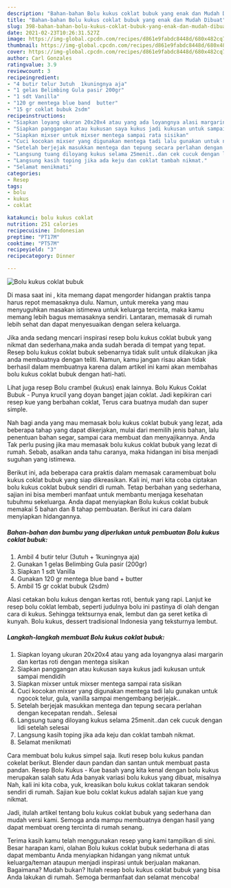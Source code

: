 ```yaml
---
description: "Bahan-bahan Bolu kukus coklat bubuk yang enak dan Mudah Dibuat"
title: "Bahan-bahan Bolu kukus coklat bubuk yang enak dan Mudah Dibuat"
slug: 398-bahan-bahan-bolu-kukus-coklat-bubuk-yang-enak-dan-mudah-dibuat
date: 2021-02-23T10:26:31.527Z
image: https://img-global.cpcdn.com/recipes/d861e9fabdc8448d/680x482cq70/bolu-kukus-coklat-bubuk-foto-resep-utama.jpg
thumbnail: https://img-global.cpcdn.com/recipes/d861e9fabdc8448d/680x482cq70/bolu-kukus-coklat-bubuk-foto-resep-utama.jpg
cover: https://img-global.cpcdn.com/recipes/d861e9fabdc8448d/680x482cq70/bolu-kukus-coklat-bubuk-foto-resep-utama.jpg
author: Carl Gonzales
ratingvalue: 3.9
reviewcount: 3
recipeingredient:
- "4 butir telur 3utuh  1kuningnya aja"
- "1 gelas Belimbing Gula pasir 200gr"
- "1 sdt Vanilla"
- "120 gr mentega blue band  butter"
- "15 gr coklat bubuk 2sdm"
recipeinstructions:
- "Siapkan loyang ukuran 20x20x4 atau yang ada loyangnya alasi margarin dan kertas roti dengan mentega sisikan"
- "Siapkan panggangan atau kukusan saya kukus jadi kukusan untuk sampai mendidih"
- "Siapkan mixser untuk mixser mentega sampai rata sisikan"
- "Cuci kocokan mixser yang digunakan mentega tadi lalu gunakan untuk ngocok telur, gula, vanilla sampai mengembang berjejak.."
- "Setelah berjejak masukkan mentega dan tepung secara perlahan dengan kecepatan rendah.. Selesai"
- "Langsung tuang diloyang kukus selama 25menit..dan cek cucuk dengan lidi setelah selesai"
- "Langsung kasih toping jika ada keju dan coklat tambah nikmat."
- "Selamat menikmati"
categories:
- Resep
tags:
- bolu
- kukus
- coklat

katakunci: bolu kukus coklat 
nutrition: 251 calories
recipecuisine: Indonesian
preptime: "PT17M"
cooktime: "PT57M"
recipeyield: "3"
recipecategory: Dinner

---
```



![Bolu kukus coklat bubuk](https://img-global.cpcdn.com/recipes/d861e9fabdc8448d/680x482cq70/bolu-kukus-coklat-bubuk-foto-resep-utama.jpg)

Di masa  saat ini , kita memang dapat mengorder hidangan praktis tanpa harus repot memasaknya dulu. Namun, untuk mereka yang mau menyuguhkan masakan istimewa untuk keluarga tercinta, maka kamu memang lebih bagus memasaknya sendiri. Lantaran, memasak di rumah lebih sehat dan dapat menyesuaikan dengan selera keluarga.

Jika anda sedang mencari inspirasi resep bolu kukus coklat bubuk yang nikmat dan sederhana,maka anda sudah berada di tempat yang tepat. Resep bolu kukus coklat bubuk  sebenarnya tidak sulit untuk dilakukan jika anda membuatnya dengan teliti. Namun, kamu jangan risau akan tidak berhasil dalam membuatnya 
karena dalam artikel ini kami akan membahas bolu kukus coklat bubuk dengan hati-hati.  

Lihat juga resep Bolu crambel (kukus) enak lainnya. Bolu Kukus Coklat Bubuk - Punya krucil yang doyan banget jajan coklat. Jadi kepikiran cari resep kue yang berbahan coklat, Terus cara buatnya mudah dan super simple.

Nah bagi anda yang mau memasak bolu kukus coklat bubuk yang lezat, ada beberapa tahap yang dapat dikerjakan, mulai dari memilih jenis bahan, lalu penentuan bahan segar, sampai cara membuat dan menyajikannya. Anda Tak perlu pusing jika mau memasak bolu kukus coklat bubuk yang lezat di rumah. Sebab, asalkan anda  tahu caranya, maka hidangan ini bisa menjadi suguhan yang istimewa.

Berikut ini, ada beberapa cara praktis  dalam memasak caramembuat bolu kukus coklat bubuk yang siap dikreasikan. Kali ini, mari kita coba ciptakan bolu kukus coklat bubuk sendiri di rumah. Tetap berbahan yang sederhana, sajian ini bisa memberi manfaat untuk membantu menjaga kesehatan tubuhmu sekeluarga. Anda dapat menyiapkan Bolu kukus coklat bubuk memakai 5 bahan dan 8 tahap pembuatan. Berikut ini cara dalam menyiapkan hidangannya.

<!--inarticleads1-->

##### Bahan-bahan dan bumbu yang diperlukan untuk pembuatan Bolu kukus coklat bubuk:

1. Ambil 4 butir telur (3utuh + 1kuningnya aja)
1. Gunakan 1 gelas Belimbing Gula pasir (200gr)
1. Siapkan 1 sdt Vanilla
1. Gunakan 120 gr mentega blue band + butter
1. Ambil 15 gr coklat bubuk (2sdm)


Alasi cetakan bolu kukus dengan kertas roti, bentuk yang rapi. Lanjut ke resep bolu coklat lembab, seperti judulnya bolu ini pastinya di olah dengan cara di kukus. Sehingga tektsurnya enak, lembut dan ga seret ketika di kunyah. Bolu kukus, dessert tradisional Indonesia yang teksturnya lembut. 

<!--inarticleads2-->

##### Langkah-langkah membuat Bolu kukus coklat bubuk:

1. Siapkan loyang ukuran 20x20x4 atau yang ada loyangnya alasi margarin dan kertas roti dengan mentega sisikan
1. Siapkan panggangan atau kukusan saya kukus jadi kukusan untuk sampai mendidih
1. Siapkan mixser untuk mixser mentega sampai rata sisikan
1. Cuci kocokan mixser yang digunakan mentega tadi lalu gunakan untuk ngocok telur, gula, vanilla sampai mengembang berjejak..
1. Setelah berjejak masukkan mentega dan tepung secara perlahan dengan kecepatan rendah.. Selesai
1. Langsung tuang diloyang kukus selama 25menit..dan cek cucuk dengan lidi setelah selesai
1. Langsung kasih toping jika ada keju dan coklat tambah nikmat.
1. Selamat menikmati


Cara membuat bolu kukus simpel saja. Ikuti resep bolu kukus pandan cokelat berikut. Blender daun pandan dan santan untuk membuat pasta pandan. Resep Bolu Kukus - Kue basah yang kita kenal dengan bolu kukus merupakan salah satu Ada banyak variasi bolu kukus yang dibuat, misalnya Nah, kali ini kita coba, yuk, kreasikan bolu kukus coklat takaran sendok sendiri di rumah. Sajian kue bolu coklat kukus adalah sajian kue yang nikmat. 

Jadi, itulah artikel tentang  bolu kukus coklat bubuk  yang sederhana dan mudah versi kami. Semoga anda mampu membuatnya dengan hasil yang dapat membuat oreng tercinta di rumah senang. 

Terima kasih kamu telah menggunakan resep yang kami tampilkan di sini. Besar harapan kami, olahan  Bolu kukus coklat bubuk sederhana di atas dapat membantu Anda menyiapkan hidangan yang nikmat untuk keluarga/teman ataupun menjadi inspirasi untuk berjualan makanan. Bagaimana? Mudah bukan? Itulah resep bolu kukus coklat bubuk yang bisa Anda lakukan di rumah. Semoga bermanfaat dan selamat mencoba!

